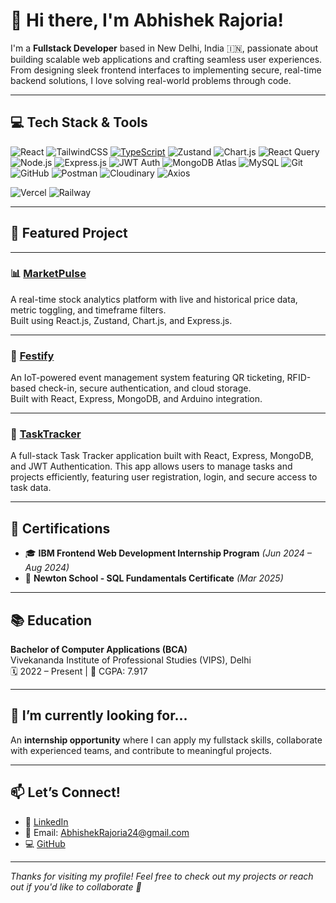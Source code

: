 # 👋 Hi there, I'm Abhishek Rajoria!

I'm a **Fullstack Developer** based in New Delhi, India 🇮🇳, passionate about building scalable web applications and crafting seamless user experiences. From designing sleek frontend interfaces to implementing secure, real-time backend solutions, I love solving real-world problems through code.

---

## 💻 Tech Stack & Tools

![React](https://img.shields.io/badge/React-20232A?style=for-the-badge&logo=react&logoColor=61DAFB)
![TailwindCSS](https://img.shields.io/badge/TailwindCSS-06B6D4?style=for-the-badge&logo=tailwindcss&logoColor=white)
[![TypeScript](https://img.shields.io/badge/TypeScript-3178C6?logo=typescript&logoColor=fff&style=for-the-badge)](#)
![Zustand](https://img.shields.io/badge/Zustand-007acc?style=for-the-badge&logo=zustand&logoColor=white)
![Chart.js](https://img.shields.io/badge/Chart.js-FF6384?style=for-the-badge&logo=chartdotjs&logoColor=white)
![React Query](https://img.shields.io/badge/React_Query-FF4154?style=for-the-badge&logo=reactquery&logoColor=white)
![Node.js](https://img.shields.io/badge/Node.js-339933?style=for-the-badge&logo=node.js&logoColor=white)
![Express.js](https://img.shields.io/badge/Express.js-000000?style=for-the-badge&logo=express&logoColor=white)
![JWT Auth](https://img.shields.io/badge/JWT_Auth-000000?style=for-the-badge&logo=json-web-tokens&logoColor=white)
![MongoDB Atlas](https://img.shields.io/badge/MongoDB_Atlas-47A248?style=for-the-badge&logo=mongodb&logoColor=white)
![MySQL](https://img.shields.io/badge/MySQL-4479A1?style=for-the-badge&logo=mysql&logoColor=white)
![Git](https://img.shields.io/badge/Git-F05032?style=for-the-badge&logo=git&logoColor=white)
![GitHub](https://img.shields.io/badge/GitHub-181717?style=for-the-badge&logo=github&logoColor=white)
![Postman](https://img.shields.io/badge/Postman-FF6C37?style=for-the-badge&logo=postman&logoColor=white)
![Cloudinary](https://img.shields.io/badge/Cloudinary-0A7E5F?style=for-the-badge&logo=cloudinary&logoColor=white)
![Axios](https://img.shields.io/badge/Axios-5A29E4?style=for-the-badge&logo=axios&logoColor=white)

![Vercel](https://img.shields.io/badge/Deployed%20on-Vercel-000000?style=for-the-badge&logo=vercel&logoColor=white)
![Railway](https://img.shields.io/badge/Railway-000000?style=for-the-badge&logo=railway&logoColor=white)


---

## 🚀 Featured Project

---

### 📊 [MarketPulse](https://github.com/Abhishek1334/MarketPulse)
A real-time stock analytics platform with live and historical price data, metric toggling, and timeframe filters.  
Built using React.js, Zustand, Chart.js, and Express.js.

---

### 🎉 [Festify](https://github.com/Abhishek1334/Festify)
An IoT-powered event management system featuring QR ticketing, RFID-based check-in, secure authentication, and cloud storage.  
Built with React, Express, MongoDB, and Arduino integration.

---

### 🎉 [TaskTracker](https://github.com/Abhishek1334/TaskTracker)
A full-stack Task Tracker application built with React, Express, MongoDB, and JWT Authentication. This app allows users to manage tasks and projects efficiently, featuring user registration, login, and secure access to task data.

---

## 📜 Certifications
- 🎓 **IBM Frontend Web Development Internship Program** *(Jun 2024 – Aug 2024)*
- 🧮 **Newton School - SQL Fundamentals Certificate** *(Mar 2025)*

---

## 📚 Education
**Bachelor of Computer Applications (BCA)**  
Vivekananda Institute of Professional Studies (VIPS), Delhi  
🗓️ 2022 – Present | 🎯 CGPA: 7.917

---

## 🌱 I’m currently looking for...
An **internship opportunity** where I can apply my fullstack skills, collaborate with experienced teams, and contribute to meaningful projects.

---

## 📫 Let’s Connect!
- 🔗 [LinkedIn](https://www.linkedin.com/in/AbhishekRajoria)
- 📧 Email: [AbhishekRajoria24@gmail.com](mailto:AbhishekRajoria24@gmail.com)
- 💻 [GitHub](https://github.com/Abhishek1334)

---

_Thanks for visiting my profile! Feel free to check out my projects or reach out if you'd like to collaborate 🚀_
